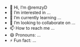 - 👋 Hi, I’m @remzyD
- 👀 I’m interested in ...
- 🌱 I’m currently learning ...
- 💞️ I’m looking to collaborate on ...
- 📫 How to reach me ...
- 😄 Pronouns: ...
- ⚡ Fun fact: ...

<!---
remzyD/remzyD is a ✨ special ✨ repository because its `README.md` (this file) appears on your GitHub profile.
You can click the Preview link to take a look at your changes.
--->
